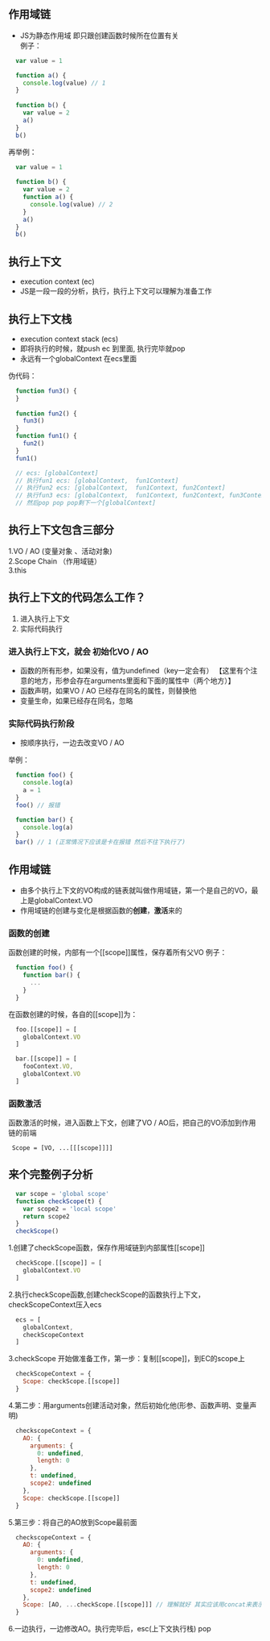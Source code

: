 
## 作用域链
- JS为静态作用域 即只跟创建函数时候所在位置有关  
例子：  
``` javascript
  var value = 1

  function a() {
    console.log(value) // 1
  }
  
  function b() {
    var value = 2
    a()
  }
  b()
```
再举例：
``` javascript
  var value = 1
  
  function b() {
    var value = 2
    function a() {
      console.log(value) // 2
    }
    a()
  }
  b()
```

## 执行上下文
- execution context (ec)
- JS是一段一段的分析，执行，执行上下文可以理解为准备工作

## 执行上下文栈
- execution context stack (ecs)
- 即将执行的时候，就push ec 到里面, 执行完毕就pop
- 永远有一个globalContext 在ecs里面

伪代码：
```javascript
  function fun3() {
  }
  
  function fun2() {
    fun3()
  }
  function fun1() {
    fun2()
  }
  fun1()

  // ecs: [globalContext]
  // 执行fun1 ecs: [globalContext,  fun1Context]
  // 执行fun2 ecs: [globalContext,  fun1Context, fun2Context]
  // 执行fun3 ecs: [globalContext,  fun1Context, fun2Context, fun3Context]
  // 然后pop pop pop剩下一个[globalContext]
```

## 执行上下文包含三部分  
1.VO / AO (变量对象 、活动对象)  
2.Scope Chain （作用域链）  
3.this

## 执行上下文的代码怎么工作？
1. 进入执行上下文  
2. 实际代码执行

### 进入执行上下文，就会 初始化VO / AO
+ 函数的所有形参，如果没有，值为undefined（key一定会有） 【这里有个注意的地方，形参会存在arguments里面和下面的属性中（两个地方）】
+ 函数声明，如果VO / AO 已经存在同名的属性，则替换他
+ 变量生命，如果已经存在同名，忽略

### 实际代码执行阶段
- 按顺序执行，一边去改变VO / AO

举例：
``` javascript
  function foo() {
    console.log(a)
    a = 1
  }
  foo() // 报错

  function bar() {
    console.log(a)
  }
  bar() // 1 (正常情况下应该是卡在报错 然后不往下执行了)
```

## 作用域链  
- 由多个执行上下文的VO构成的链表就叫做作用域链，第一个是自己的VO，最上是globalContext.VO
- 作用域链的创建与变化是根据函数的**创建**，**激活**来的

### 函数的创建
函数创建的时候，内部有一个[[scope]]属性，保存着所有父VO
例子：
```javascript
  function foo() {
    function bar() {
      ...
    }
  }
```
在函数创建的时候，各自的[[scope]]为：
```javascript
  foo.[[scope]] = [
    globalContext.VO
  ]

  bar.[[scope]] = [
    fooContext.VO,
    globalContext.VO
  ]
```

### 函数激活
函数激活的时候，进入函数上下文，创建了VO / AO后，把自己的VO添加到作用链的前端
```
 Scope = [VO, ...[[[scope]]]]
```

## 来个完整例子分析
```javascript
  var scope = 'global scope'
  function checkScope(t) {
    var scope2 = 'local scope'
    return scope2
  }
  checkScope()
```
1.创建了checkScope函数，保存作用域链到内部属性[[scope]]
```javascript
  checkScope.[[scope]] = [
    globalContext.VO
  ]
```
2.执行checkScope函数,创建checkScope的函数执行上下文，checkScopeContext压入ecs
```javascript
  ecs = [
    globalContext,
    checkScopeContext
  ]
```
3.checkScope 开始做准备工作，第一步：复制[[scope]]，到EC的scope上
```javascript
  checkScopeContext = {
    Scope: checkScope.[[scope]]
  }
```
4.第二步：用arguments创建活动对象，然后初始化他(形参、函数声明、变量声明)
```javascript
  checkscopeContext = {
    AO: {
      arguments: {
        0: undefined,
        length: 0
      },
      t: undefined,
      scope2: undefined
    },
    Scope: checkScope.[[scope]]
  }
```
5.第三步：将自己的AO放到Scope最前面
``` javascript
  checkscopeContext = {
    AO: {
      arguments: {
        0: undefined,
        length: 0
      },
      t: undefined,
      scope2: undefined
    },
    Scope: [AO, ...checkScope.[[scope]]] // 理解就好 其实应该用concat来表示更贴切
  }
```
6.一边执行，一边修改AO。执行完毕后，esc(上下文执行栈) pop
